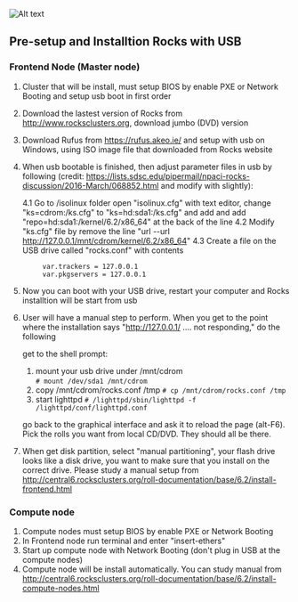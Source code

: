 ![Alt text](http://i1-linux.softpedia-static.com/screenshots/Rocks-Cluster_1.png)

## Pre-setup and Installtion Rocks with USB

### Frontend Node (Master node)

1) Cluster that will be install, must setup BIOS by enable PXE or Network Booting and setup usb boot in first order
2) Download the lastest version of Rocks from http://www.rocksclusters.org, download jumbo (DVD) version
3) Download Rufus from https://rufus.akeo.ie/ and setup with usb on Windows, using ISO image file that downloaded from Rocks website
4) When usb bootable is finished, then adjust parameter files in usb by following (credit: https://lists.sdsc.edu/pipermail/npaci-rocks-discussion/2016-March/068852.html and modify with slightly):

    4.1 Go to /isolinux folder open "isolinux.cfg" with text editor, change "ks=cdrom:/ks.cfg" to "ks=hd:sda1:/ks.cfg" and add and add "repo=hd:sda1:/kernel/6.2/x86_64" at the back of the line
    4.2 Modify "ks.cfg" file by remove the line "url --url http://127.0.0.1/mnt/cdrom/kernel/6.2/x86_64"
    4.3 Create a file on the USB drive called "rocks.conf" with contents
 
            var.trackers = 127.0.0.1
            var.pkgservers = 127.0.0.1
    
5) Now you can boot with your USB drive, restart your computer and Rocks installtion will be start from usb
6) User will have a manual step to perform. When you get to the point where the installation says "http://127.0.0.1/ .... not responding," do the following
        
    get to the shell prompt: <ctrl-alt-F2>
        
    1. mount your usb drive under /mnt/cdrom      
          ```# mount /dev/sda1 /mnt/cdrom```
    2. copy /mnt/cdrom/rocks.conf /tmp
          ```# cp /mnt/cdrom/rocks.conf /tmp```
    3. start lighttpd
          ```# /lighttpd/sbin/lighttpd -f /lighttpd/conf/lighttpd.conf```
 
    go back to the graphical interface and ask it to reload the page (alt-F6). Pick the rolls you want from local CD/DVD. They should all be there.
 
7) When get disk partition, select "manual partitioning", your flash drive looks like a disk drive, you want to make sure that you install on the correct drive. Please study a manual setup from http://central6.rocksclusters.org/roll-documentation/base/6.2/install-frontend.html

### Compute node

1) Compute nodes must setup BIOS by enable PXE or Network Booting
2) In Frontend node run terminal and enter "insert-ethers" 
3) Start up compute node with Network Booting (don't plug in USB at the compute nodes)
4) Compute node will be install automatically. You can study manual from http://central6.rocksclusters.org/roll-documentation/base/6.2/install-compute-nodes.html
